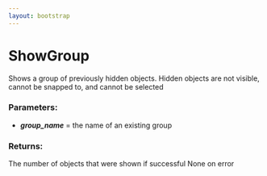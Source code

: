 ```yaml
---
layout: bootstrap
---
```


# ShowGroup

Shows a group of previously hidden objects. Hidden objects are not
        visible, cannot be snapped to, and cannot be selected
          

### Parameters:

- ***group_name*** = the name of an existing group
        

### Returns:


The number of objects that were shown if successful
None on error  
        



